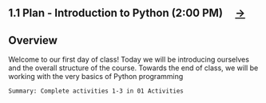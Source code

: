 ## 1.1 Plan - Introduction to Python (2:00 PM) <!--links--> &nbsp; &nbsp; [→](../02_Day2/02-Day-Plan.md)

## Overview

Welcome to our first day of class! Today we will be introducing ourselves and the overall structure of the course. Towards the end of class, we will be working with the very basics of Python programming

`Summary: Complete activities 1-3 in 01 Activities`
